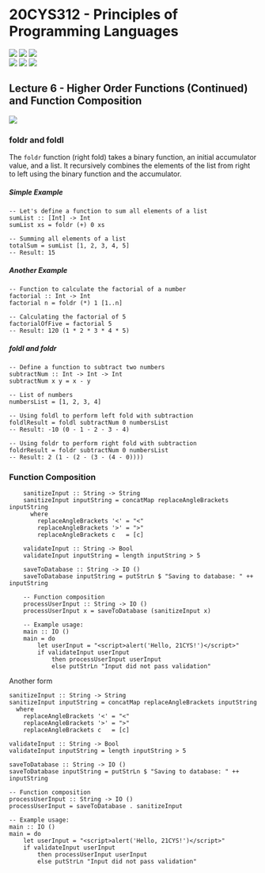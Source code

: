# 20CYS312 - Principles of Programming Languages
![](https://img.shields.io/badge/Batch-21CYS-lightgreen) ![](https://img.shields.io/badge/UG-blue) ![](https://img.shields.io/badge/Subject-PPL-blue) <br/>
![](https://img.shields.io/badge/Lecture-2-orange) ![](https://img.shields.io/badge/Practical-3-orange) ![](https://img.shields.io/badge/Credits-3-orange)

## Lecture 6 - Higher Order Functions (Continued) and Function Composition
![](https://img.shields.io/badge/-11th_Mar-orange)

### foldr and foldl
The `foldr` function (right fold) takes a binary function, an initial accumulator value, and a list. It recursively combines the elements of the list from right to left using the binary function and the accumulator.

##### Simple Example
```
-- Let's define a function to sum all elements of a list
sumList :: [Int] -> Int
sumList xs = foldr (+) 0 xs

-- Summing all elements of a list
totalSum = sumList [1, 2, 3, 4, 5]
-- Result: 15
```

##### Another Example
```
-- Function to calculate the factorial of a number
factorial :: Int -> Int
factorial n = foldr (*) 1 [1..n]

-- Calculating the factorial of 5
factorialOfFive = factorial 5
-- Result: 120 (1 * 2 * 3 * 4 * 5)
```

##### foldl and foldr
```
-- Define a function to subtract two numbers
subtractNum :: Int -> Int -> Int
subtractNum x y = x - y

-- List of numbers
numbersList = [1, 2, 3, 4]

-- Using foldl to perform left fold with subtraction
foldlResult = foldl subtractNum 0 numbersList
-- Result: -10 (0 - 1 - 2 - 3 - 4)

-- Using foldr to perform right fold with subtraction
foldrResult = foldr subtractNum 0 numbersList
-- Result: 2 (1 - (2 - (3 - (4 - 0))))
```

### Function Composition

```
	sanitizeInput :: String -> String
	sanitizeInput inputString = concatMap replaceAngleBrackets inputString
	  where
		replaceAngleBrackets '<' = "<"
		replaceAngleBrackets '>' = ">"
		replaceAngleBrackets c   = [c]

	validateInput :: String -> Bool
	validateInput inputString = length inputString > 5

	saveToDatabase :: String -> IO ()
	saveToDatabase inputString = putStrLn $ "Saving to database: " ++ inputString

	-- Function composition
	processUserInput :: String -> IO ()
	processUserInput x = saveToDatabase (sanitizeInput x)

	-- Example usage:
	main :: IO ()
	main = do
		let userInput = "<script>alert('Hello, 21CYS!')</script>"
		if validateInput userInput
			then processUserInput userInput
			else putStrLn "Input did not pass validation"
```

Another form

```
sanitizeInput :: String -> String
sanitizeInput inputString = concatMap replaceAngleBrackets inputString
  where
	replaceAngleBrackets '<' = "<"
	replaceAngleBrackets '>' = ">"
	replaceAngleBrackets c   = [c]

validateInput :: String -> Bool
validateInput inputString = length inputString > 5

saveToDatabase :: String -> IO ()
saveToDatabase inputString = putStrLn $ "Saving to database: " ++ inputString

-- Function composition
processUserInput :: String -> IO ()
processUserInput = saveToDatabase . sanitizeInput

-- Example usage:
main :: IO ()
main = do
	let userInput = "<script>alert('Hello, 21CYS!')</script>"
	if validateInput userInput
		then processUserInput userInput
		else putStrLn "Input did not pass validation"

```
